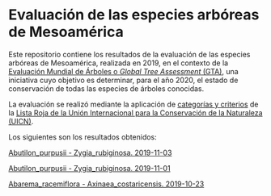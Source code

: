# Evaluación de las especies arbóreas de Mesoamérica

Este repositorio contiene los resultados de la evaluación de las especies arbóreas de Mesoamérica, realizada en 2019, en el contexto de la [Evaluación Mundial de Árboles o _Global Tree Assessment_ (GTA)](https://globaltreeassessment.org/), una iniciativa cuyo objetivo es determinar, para el año 2020, el estado de conservación de todas las especies de árboles conocidas.

La evaluación se realizó mediante la aplicación de [categorías y criterios](https://www.iucn.org/es/content/categor%C3%ADas-y-criterios-de-la-lista-roja-de-la-uicn-versi%C3%B3n-31-segunda-edici%C3%B3n) de la [Lista Roja de la Unión Internacional para la Conservación de la Naturaleza (UICN)](https://www.iucnredlist.org/es/).

Los siguientes son los resultados obtenidos:

[Abutilon_purpusii - Zygia_rubiginosa. 2019-11-03](https://evaluacion-arboles-mesoamerica.github.io/Abutilon_purpusii-Zygia_rubiginosa-20191103-evaluacion.html)

[Abutilon_purpusii - Zygia_rubiginosa. 2019-11-01](https://evaluacion-arboles-mesoamerica.github.io/Abutilon_purpusii-Zygia_rubiginosa-20191101-evaluacion.html)

[Abarema_racemiflora - Axinaea_costaricensis. 2019-10-23](https://evaluacion-arboles-mesoamerica.github.io/Abarema_racemiflora-Axinaea_costaricensis-evaluacion.html)
